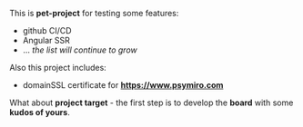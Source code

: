 This is **pet-project** for testing some features:
- github CI/CD
- Angular SSR
- ...
*the list will continue to grow*

Also this project includes:
- domainSSL certificate for **https://www.psymiro.com**

What about **project target** - the first step is to develop the **board** with some **kudos of yours**.